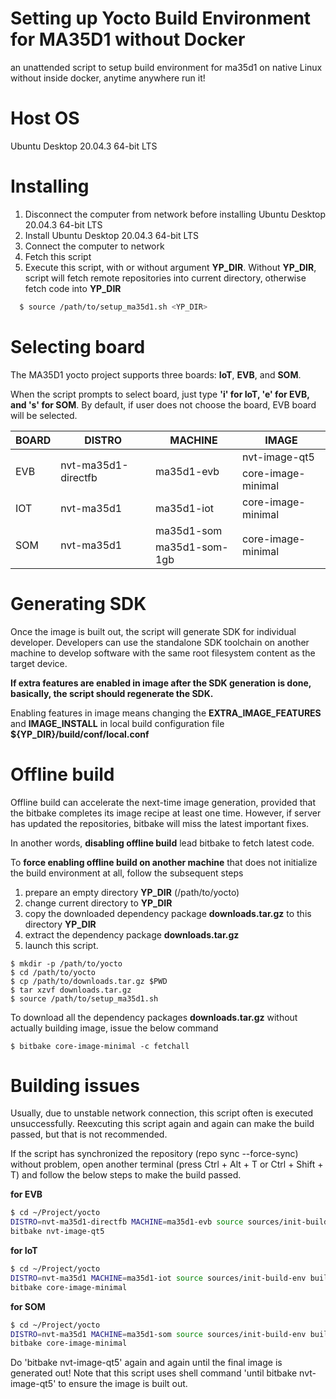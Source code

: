 # Setting up Yocto Build Environment for MA35D1 without Docker
 an unattended script to setup build environment for ma35d1 on native Linux without inside docker, anytime anywhere run it!

# Host OS
Ubuntu Desktop 20.04.3 64-bit LTS

# Installing
1. Disconnect the computer from network before installing Ubuntu Desktop 20.04.3 64-bit LTS
2. Install Ubuntu Desktop 20.04.3 64-bit LTS
3. Connect the computer to network
4. Fetch this script
5. Execute this script, with or without argument **YP_DIR**. Without **YP_DIR**, script will fetch remote repositories into current directory, otherwise fetch code into **YP_DIR**

```bash
  $ source /path/to/setup_ma35d1.sh <YP_DIR>
```

# Selecting board
The MA35D1 yocto project supports three boards: **IoT**, **EVB**, and **SOM**.

When the script prompts to select board, just type **'i' for IoT, 'e' for EVB, and 's' for SOM**. By default, if user does not choose the board, EVB board will be selected. 

<table>
  <thead>
    <tr>
      <th>BOARD</th>
      <th>DISTRO</th>
      <th>MACHINE</th>
      <th>IMAGE</th>
    </tr>
  </thead>
  <tbody>
    <tr>
      <td rowspan="2">EVB</td>
      <td rowspan="2">nvt-ma35d1-directfb</td>
      <td rowspan="2">ma35d1-evb</td>
      <td>nvt-image-qt5</td>
    </tr>
    <td>core-image-minimal</td>
   
   <tr>
      <td>IOT</td>
      <td>nvt-ma35d1</td>
      <td>ma35d1-iot</td>
      <td>core-image-minimal</td>
    </tr>
   
   <tr>
      <td rowspan="2">SOM</td>
      <td rowspan="2">nvt-ma35d1</td>
      <td>ma35d1-som</td>
      <td rowspan="2">core-image-minimal</td>
   </tr>
     <td>ma35d1-som-1gb</td>
   
  </tbody>
</table>

# Generating SDK
Once the image is built out, the script will generate SDK for individual developer. Developers can use the standalone SDK toolchain on another machine to develop software with the same root filesystem content as the target device. 

**If extra features are enabled in image after the SDK generation is done, basically, the script should regenerate the SDK.**

Enabling features in image means changing the **EXTRA_IMAGE_FEATURES** and **IMAGE_INSTALL** in local build configuration file **${YP_DIR}/build/conf/local.conf**

# Offline build
Offline build can accelerate the next-time image generation, provided that the bitbake completes its image recipe at least one time. However, if server has updated the repositories, bitbake will miss the latest important fixes. 

In another words, **disabling offline build** lead bitbake to fetch latest code.

To **force enabling offline build on another machine** that does not initialize the build environment at all, follow the subsequent steps 
1. prepare an empty directory **YP_DIR** (/path/to/yocto)
2. change current directory to **YP_DIR**
3. copy the downloaded dependency package **downloads.tar.gz** to this directory **YP_DIR**
4. extract the dependency package **downloads.tar.gz**
5. launch this script.

```
$ mkdir -p /path/to/yocto
$ cd /path/to/yocto
$ cp /path/to/downloads.tar.gz $PWD
$ tar xzvf downloads.tar.gz
$ source /path/to/setup_ma35d1.sh
```

To download all the dependency packages **downloads.tar.gz** without actually building image, issue the below command

```
$ bitbake core-image-minimal -c fetchall
```

# Building issues
Usually, due to unstable network connection, this script often is executed unsuccessfully. Reexcuting this script again and again can make the build passed, but that is not recommended.

If the script has synchronized the repository (repo sync --force-sync) without problem, open another terminal (press Ctrl + Alt + T or Ctrl + Shift + T) and follow the below steps to make the build passed.

**for EVB**
```bash
$ cd ~/Project/yocto
DISTRO=nvt-ma35d1-directfb MACHINE=ma35d1-evb source sources/init-build-env build
bitbake nvt-image-qt5
```

**for IoT**
```bash
$ cd ~/Project/yocto
DISTRO=nvt-ma35d1 MACHINE=ma35d1-iot source sources/init-build-env build
bitbake core-image-minimal
```

**for SOM**
```bash
$ cd ~/Project/yocto
DISTRO=nvt-ma35d1 MACHINE=ma35d1-som source sources/init-build-env build
bitbake core-image-minimal
```

Do 'bitbake nvt-image-qt5' again and again until the final image is generated out! Note that this script uses shell command 'until bitbake nvt-image-qt5' to ensure the image is built out.
